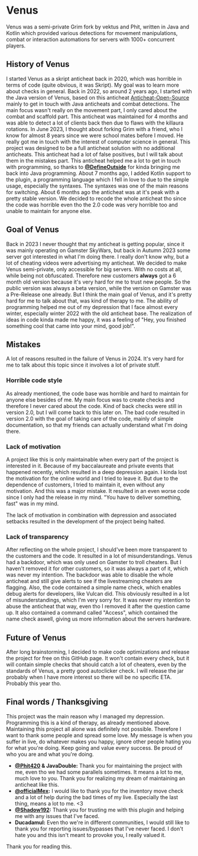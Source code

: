 # Venus

Venus was a semi-private Grim fork by vektus and Phit, written in Java and Kotlin which provided various detections for movement manipulations, combat or interaction automations for servers with 1000+ concurrent players.

## History of Venus
I started Venus as a skript anticheat back in 2020, which was horrible in terms of code (quite obvious, it was Skript). My goal was to learn more about checks in general. Back in 2022, so around 2 years ago, I started with the Java version of Venus, based on this anticheat [Anticheat-Open-Source](https://github.com/DemonDxv/Anticheat-Open-Source) mainly to get in touch with Java anticheats and combat detections. The main focus wasn't really on the movement part, I only cared about the combat and scaffold part. This anticheat was maintained for 4 months and was able to detect a lot of clients back then due to flaws with the killaura rotations. In June 2023, I thought about forking Grim with a friend, who I know for almost 8 years since we were school mates before I moved. He really got me in touch with the interest of computer science in general. This project was designed to be a full anticheat solution with no additional anticheats. This anticheat had a lot of false positives, but I will talk about them in the mistakes part. This anticheat helped me a lot to get in touch with programming, so thanks to **[@DefineOutside](https://github.com/MWHunter)** for kinda bringing me back into Java programming. About 7 months ago, I added Kotlin support to the plugin, a programming language which I fell in love to due to the simple usage, especially the syntaxes. The syntaxes was one of the main reasons for switching. About 6 months ago the anticheat was at it's peak with a pretty stable version. We decided to recode the whole anticheat tho since the code was horrible even tho the 2.0 code was very horrible too and unable to maintain for anyone else.

## Goal of Venus
Back in 2023 I never thought that my anticheat is getting popular, since it was mainly operating on Gamster SkyWars, but back in Autumn 2023 some server got interested in what I'm doing there. I really don't know why, but a lot of cheating videos were advertising my anticheat. We decided to make Venus semi-private, only accessible for big servers. With no costs at all, while being not obfuscated. Therefore new customers **always** got a 6 month old version because it's very hard for me to trust new people. So the public version was always a beta version, while the version on Gamster was a Pre-Release one already.
But I think the main goal of Venus, and it's pretty hard for me to talk about that, was kind of therapy to me. The ability of programming helped me out of my depression that I face almost every winter, especially winter 2022 with the old anticheat base. The realization of ideas in code kinda made me happy, it was a feeling of "Hey, you finished something cool that came into your mind, good job!". 

## Mistakes
A lot of reasons resulted in the failure of Venus in 2024. It's very hard for me to talk about this topic since it involves a lot of private stuff.

### Horrible code style
As already mentioned, the code base was horrible and hard to maintain for anyone else besides of me. My main focus was to create checks and therefore I never cared about the code. Kind of back checks were still in version 2.0, but I will come back to this later on. The bad code resulted in version 2.0 with the goal of taking care of the code, mainly of simple documentation, so that my friends can actually understand what I'm doing there.

### Lack of motivation
A project like this is only maintainable when every part of the project is interested in it. Because of my baccalaureate and private events that happened recently, which resulted in a deep depression again. I kinda lost the motivation for the online world and I tried to leave it. But due to the dependence of customers, I tried to maintain it, even without any motivation. And this was a major mistake. It resulted in an even worse code since I only had the release in my mind. "You have to deliver something, fast" was in my mind. 

The lack of motivation in combination with depression and associated setbacks resulted in the development of the project being halted.

### Lack of transparency
After reflecting on the whole project, I should've been more transparent to the customers and the code. It resulted in a lot of misunderstandings. Venus had a backdoor, which was only used on Gamster to troll cheaters. But I haven't removed it for other customers, so it was always a part of it, which was never my intention. The backdoor was able to disable the whole anticheat and still give alerts to see if the livestreaming cheaters are flagging. Also, the code contained a simple name check, which enables debug alerts for developers, like Vulcan did. This obviously resulted in a lot of misunderstandings, which I'm very sorry for. It was never my intention to abuse the anticheat that way, even tho I removed it after the question came up. It also contained a command called "Access", which contained the name check aswell, giving us more information about the servers hardware.

## Future of Venus
After long brainstorming, I decided to make code optimizations and release the project for free on this GitHub page. It won't contain every check, but it will contain simple checks that should catch a lot of cheaters, even by the standards of Venus, a pretty good autoclicker check. I will release the jar probably when I have more interest so there will be no specific ETA. Probably this year tho.

## Final words / Thanksgiving

This project was the main reason why I managed my depression. Programming this is a kind of therapy, as already mentioned above. Maintaining this project all alone was definitely not possible. Therefore I want to thank some people and spread some love. 
My message is when you suffer in live, do whatever makes you happy, ignore other people hating you for what you're doing. Keep going and value every success. Be proud of who you are and what you're doing.
- **[@Phit420](https://github.com/Phit420) & JavaDouble:** Thank you for maintaining the project with me, even tho we had some parallels sometimes. It means a lot to me, much love to you. Thank you for realizing my dream of maintaining an anticheat like this.
- **[@officialMex](https://github.com/officialMex):** I would like to thank you for the inventory move check and a lot of help during the bad times of my live. Especially the last thing, means a lot to me. <3
- **[@Shadow192](https://github.com/Shadow192):** Thank you for trusting me with this plugin and helping me with any issues that I've faced.
- **Ducadamul:** Even tho we're in different communities, I would still like to thank you for reporting issues/bypasses that I've never faced. I don't hate you and this isn't meant to provoke you, I really valued it.

Thank you for reading this.
